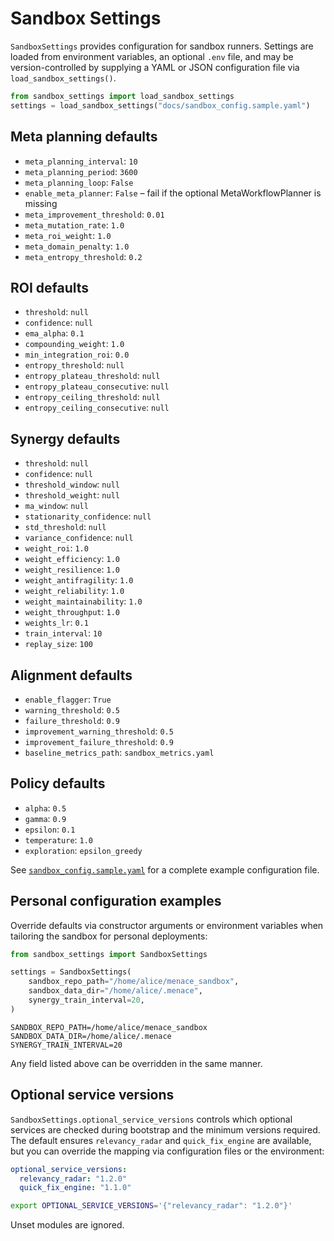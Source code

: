 # Sandbox Settings

`SandboxSettings` provides configuration for sandbox runners. Settings are
loaded from environment variables, an optional `.env` file, and may be
version-controlled by supplying a YAML or JSON configuration file via
`load_sandbox_settings()`.

```python
from sandbox_settings import load_sandbox_settings
settings = load_sandbox_settings("docs/sandbox_config.sample.yaml")
```

## Meta planning defaults
- `meta_planning_interval`: `10`
- `meta_planning_period`: `3600`
- `meta_planning_loop`: `False`
- `enable_meta_planner`: `False` – fail if the optional MetaWorkflowPlanner is missing
- `meta_improvement_threshold`: `0.01`
- `meta_mutation_rate`: `1.0`
- `meta_roi_weight`: `1.0`
- `meta_domain_penalty`: `1.0`
- `meta_entropy_threshold`: `0.2`

## ROI defaults
- `threshold`: `null`
- `confidence`: `null`
- `ema_alpha`: `0.1`
- `compounding_weight`: `1.0`
- `min_integration_roi`: `0.0`
- `entropy_threshold`: `null`
- `entropy_plateau_threshold`: `null`
- `entropy_plateau_consecutive`: `null`
- `entropy_ceiling_threshold`: `null`
- `entropy_ceiling_consecutive`: `null`

## Synergy defaults
- `threshold`: `null`
- `confidence`: `null`
- `threshold_window`: `null`
- `threshold_weight`: `null`
- `ma_window`: `null`
- `stationarity_confidence`: `null`
- `std_threshold`: `null`
- `variance_confidence`: `null`
- `weight_roi`: `1.0`
- `weight_efficiency`: `1.0`
- `weight_resilience`: `1.0`
- `weight_antifragility`: `1.0`
- `weight_reliability`: `1.0`
- `weight_maintainability`: `1.0`
- `weight_throughput`: `1.0`
- `weights_lr`: `0.1`
- `train_interval`: `10`
- `replay_size`: `100`

## Alignment defaults
- `enable_flagger`: `True`
- `warning_threshold`: `0.5`
- `failure_threshold`: `0.9`
- `improvement_warning_threshold`: `0.5`
- `improvement_failure_threshold`: `0.9`
- `baseline_metrics_path`: `sandbox_metrics.yaml`

## Policy defaults
- `alpha`: `0.5`
- `gamma`: `0.9`
- `epsilon`: `0.1`
- `temperature`: `1.0`
- `exploration`: `epsilon_greedy`

See [`sandbox_config.sample.yaml`](sandbox_config.sample.yaml) for a complete
example configuration file.

## Personal configuration examples

Override defaults via constructor arguments or environment variables when
tailoring the sandbox for personal deployments:

```python
from sandbox_settings import SandboxSettings

settings = SandboxSettings(
    sandbox_repo_path="/home/alice/menace_sandbox",
    sandbox_data_dir="/home/alice/.menace",
    synergy_train_interval=20,
)
```

```env
SANDBOX_REPO_PATH=/home/alice/menace_sandbox
SANDBOX_DATA_DIR=/home/alice/.menace
SYNERGY_TRAIN_INTERVAL=20
```

Any field listed above can be overridden in the same manner.

## Optional service versions

`SandboxSettings.optional_service_versions` controls which optional services are
checked during bootstrap and the minimum versions required. The default ensures
`relevancy_radar` and `quick_fix_engine` are available, but you can override the
mapping via configuration files or the environment:

```yaml
optional_service_versions:
  relevancy_radar: "1.2.0"
  quick_fix_engine: "1.1.0"
```

```bash
export OPTIONAL_SERVICE_VERSIONS='{"relevancy_radar": "1.2.0"}'
```

Unset modules are ignored.
